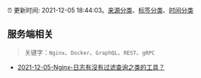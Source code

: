 :alarm_clock: 更新时间: 2021-12-05 18:44:03。[来源分类](../README.md)、[标签分类](../TAGS.md)、[时间分类](../TIMELINE.md)

## 服务端相关


> 关键字：`Nginx`、`Docker`、`GraphQL`、`REST`、`gRPC`



- [2021-12-05-Nginx-日志有沒有过滤查询之类的工具？](https://www.v2ex.com/t/820218) 